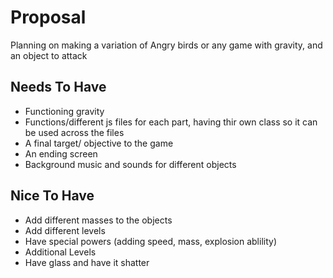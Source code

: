 # Proposal

Planning on making a variation of Angry birds or any game with gravity, and an object to attack

## Needs To Have

- Functioning gravity
- Functions/different js files for each part, having thir own class so it can be used across the files
- A final target/ objective to the game
- An ending screen
- Background music and sounds for different objects

## Nice To Have

- Add different masses to the objects
- Add different levels
- Have special powers (adding speed, mass, explosion ablility)
- Additional Levels
- Have glass and have it shatter
